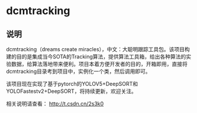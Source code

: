 # dcmtracking
## 说明
 dcmtracking（dreams create miracles），中文：大聪明跟踪工具包。该项目构建的目的是集成当今SOTA的Tracking算法，提供算法工具箱，给出各种算法的实验数据，给算法落地带来便利。项目本着方便开发者的目的，开箱即用，直接将dcmtracking目录考到项目中，实例化一个类，然后调用即可。

 该项目现在实现了基于pytorch的YOLOV5+DeepSORT和YOLOFastestv2+DeepSORT，将持续更新，欢迎关注。

相关说明请查看：
http://t.csdn.cn/2s3k0